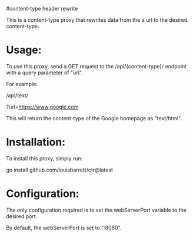 
#content-type header rewrite

This is a content-type proxy that rewrites data from the a url to the desired content-type.  

# Usage:  

To use this proxy, send a GET request to the /api/{content-type}/ endpoint with a query parameter of "url".  

For example:  

/api/text/  

?url=https://www.google.com  

This will return the content-type of the Google homepage as "text/html".


# Installation:  

To install this proxy, simply run:  

go install github.com/louisbarrett/ctr@latest

# Configuration:  

The only configuration required is to set the webServerPort variable to the desired port.  

By default, the webServerPort is set to ":8080". 

